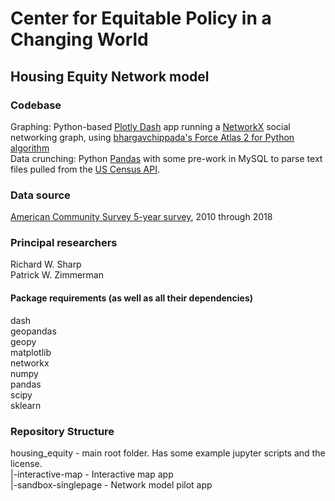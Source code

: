 # Center for Equitable Policy in a Changing World
## Housing Equity Network model

### Codebase
Graphing: Python-based [Plotly Dash](https://plotly.com/dash/) app running a [NetworkX](https://networkx.github.io/) social networking graph, using [bhargavchippada's Force Atlas 2 for Python algorithm](https://github.com/bhargavchippada/forceatlas2)\
Data crunching: Python [Pandas](https://pandas.pydata.org/) with some pre-work in MySQL to parse text files pulled from the [US Census API](https://www.census.gov/data/developers.html).

### Data source
[American Community Survey 5-year survey](https://www.census.gov/data/developers/data-sets/acs-5year.html), 2010 through 2018

### Principal researchers
Richard W. Sharp\
Patrick W. Zimmerman

#### Package requirements (as well as all their dependencies)
dash\
geopandas\
geopy\
matplotlib\
networkx\
numpy\
pandas\
scipy\
sklearn

### Repository Structure
housing_equity - main root folder. Has some example jupyter scripts and the license.\
|-interactive-map - Interactive map app\
|-sandbox-singlepage - Network model pilot app

